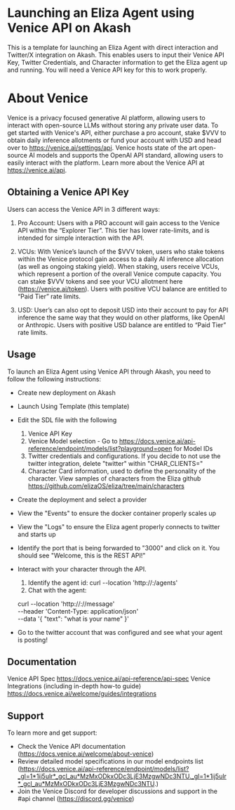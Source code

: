# Launching an Eliza Agent using Venice API on Akash

This is a template for launching an Eliza Agent with direct interaction and Twitter/X integration on Akash. This enables users to input their Venice API Key, Twitter Credentials, and Character information to get the Eliza agent up and running. You will need a Venice API key for this to work properly. 

# About Venice
Venice is a privacy focused generative AI platform, allowing users to interact with open-source LLMs without storing any private user data. To get started with Venice's API, either purchase a pro account, stake $VVV to obtain daily inference allotments or fund your account with USD and head over to https://venice.ai/settings/api. Venice hosts state of the art open-source AI models and supports the OpenAI API  standard, allowing users to easily interact with the platform. Learn more about the Venice API at https://venice.ai/api.

## Obtaining a Venice API Key
Users can access the Venice API in 3 different ways: 

1. Pro Account: Users with a PRO account will gain access to the Venice API within the “Explorer Tier”. This tier has lower rate-limits, and is intended for simple interaction with the API. 

2. VCUs: With Venice’s launch of the $VVV token, users who stake tokens within the Venice protocol gain access to a daily AI inference allocation (as well as ongoing staking yield). When staking, users receive VCUs, which represent a portion of the overall Venice compute capacity. You can stake $VVV tokens and see your VCU allotment here (https://venice.ai/token). Users with positive VCU balance are entitled to “Paid Tier” rate limits. 

3. USD: User’s can also opt to deposit USD into their account to pay for API inference the same way that they would on other platforms, like OpenAI or Anthropic. Users with positive USD balance are entitled to “Paid Tier” rate limits.

## Usage
To launch an Eliza Agent using Venice API through Akash, you need to follow the following instructions:

* Create new deployment on Akash
* Launch Using Template (this template)
* Edit the SDL file with the following
    1. Venice API Key
    2. Venice Model selection - Go to https://docs.venice.ai/api-reference/endpoint/models/list?playground=open for Model IDs
    3. Twitter credentials and configurations. If you decide to not use the twitter integration, delete "twitter" within "CHAR_CLIENTS="
    4. Character Card information, used to define the personality of the character. View samples of characters from the Eliza github https://github.com/elizaOS/eliza/tree/main/characters
* Create the deployment and select a provider
* View the "Events" to ensure the docker container properly scales up
* View the "Logs" to ensure the Eliza agent properly connects to twitter and starts up
* Identify the port that is being forwarded to "3000" and click on it. You should see "Welcome, this is the REST API!"
* Interact with your character through the API. 
    1. Identify the agent id: curl --location 'http://<provider>:<port>/agents'
    2. Chat with the agent: 
    
    curl --location 'http://<provider>:<port>/<agentid>/message' \
    --header 'Content-Type: application/json' \
    --data '{
        "text": "what is your name"
        }'
* Go to the twitter account that was configured and see what your agent is posting!

## Documentation

Venice API Spec https://docs.venice.ai/api-reference/api-spec 
Venice Integrations (including in-depth how-to guide) https://docs.venice.ai/welcome/guides/integrations

## Support
To learn more and get support:

* Check the Venice API documentation (https://docs.venice.ai/welcome/about-venice)
* Review detailed model specifications in our model endpoints list (https://docs.venice.ai/api-reference/endpoint/models/list?_gl=1*1ij5ulr*_gcl_au*MzMxODkxODc3LjE3MzgwNDc3NTU._gl=1*1ij5ulr*_gcl_au*MzMxODkxODc3LjE3MzgwNDc3NTU.)
* Join the Venice Discord for developer discussions and support in the #api channel (https://discord.gg/venice)

